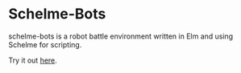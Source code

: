 # Schelme-Bots 

schelme-bots is a robot battle environment written in Elm and using Schelme for scripting.

Try it out [here](https://bots.practica.site).
